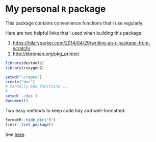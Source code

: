 # My personal `R` package

This package contains convenience functions that I use regularly.

Here are two helpful links that I used when building
this package:
 1. https://hilaryparker.com/2014/04/29/writing-an-r-package-from-scratch/
 2. http://kbroman.org/pkg_primer/

```r
library(devtools)
library(roxygen2)

setwd("~/repos")
create("das")
# manually add functions ...
# ...
setwd('./das')
document()
```

Two easy methods to keep code tidy and well-formatted:
```r
formatR::tidy_dir("R")
lintr::lint_package()
```
See [here](http://r-pkgs.had.co.nz/r.html).
